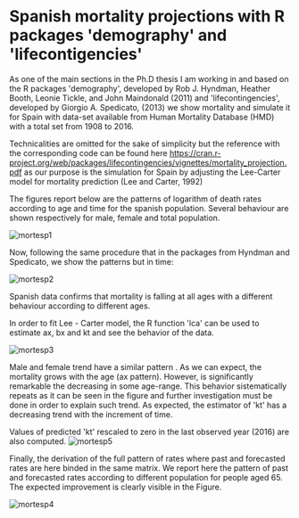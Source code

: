 # Spanish mortality projections with R packages 'demography' and 'lifecontigencies'

As one of the main sections in the Ph.D thesis I am working in and based on the R packages 'demography', developed by Rob J. Hyndman, Heather Booth, Leonie Tickle, and John Maindonald (2011)  and 'lifecontingencies', developed by Giorgio A. Spedicato, (2013) we show mortality and simulate it for Spain with data-set available from Human Mortality Database (HMD) with a total set from 1908 to 2016.

Technicalities are omitted for the sake of simplicity but the reference with the corresponding code can be found here 
https://cran.r-project.org/web/packages/lifecontingencies/vignettes/mortality_projection.pdf
as our purpose is the simulation for Spain by adjusting the Lee-Carter model for mortality prediction (Lee and Carter, 1992)

The figures report below are the patterns of logarithm of death rates according to age and time for the spanish population.
Several behaviour are shown respectively for male, female and total population.

![mortesp1](https://user-images.githubusercontent.com/45860181/52142482-0d624680-2659-11e9-993d-fb51fe0e343f.png)

Now, following the same procedure that in the packages from Hyndman and Spedicato, we show the patterns but in time:

![mortesp2](https://user-images.githubusercontent.com/45860181/52142831-1869a680-265a-11e9-8bf1-62849230b635.png)

Spanish data confirms that mortality is falling at all ages with a different behaviour according to different ages.

In order to fit Lee - Carter model, the R function 'lca' can be used to estimate ax, bx and kt and see the behavior of the data.

![mortesp3](https://user-images.githubusercontent.com/45860181/52143349-82368000-265b-11e9-8cf6-66d883d6ab87.png)

Male and female trend have a similar pattern . As we can expect, the mortality grows with the age (ax pattern). However, is significantly remarkable the decreasing in some age-range. This behavior sistematically repeats as it can be seen in the figure and further investigation must be done in order to explain such trend.
As expected, the estimator of 'kt' has a decreasing trend with the increment of time.

Values of predicted 'kt' rescaled to zero in the last observed year (2016) are also computed.
![mortesp5](https://user-images.githubusercontent.com/45860181/52143766-9dee5600-265c-11e9-9d95-3d91c0d4f6aa.png)

Finally, the derivation of the full pattern of rates where past and forecasted rates are here binded in the same matrix. 
We report here the pattern of past and forecasted rates according to different population for people aged 65. The expected improvement is clearly visible in the Figure.

![mortesp4](https://user-images.githubusercontent.com/45860181/52143504-f40ec980-265b-11e9-970f-9d526a78e84a.png)
